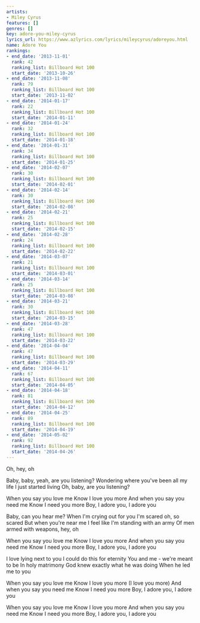 ```yaml
---
artists:
- Miley Cyrus
features: []
genres: []
key: adore-you-miley-cyrus
lyrics_url: https://www.azlyrics.com/lyrics/mileycyrus/adoreyou.html
name: Adore You
rankings:
- end_date: '2013-11-01'
  rank: 42
  ranking_list: Billboard Hot 100
  start_date: '2013-10-26'
- end_date: '2013-11-08'
  rank: 79
  ranking_list: Billboard Hot 100
  start_date: '2013-11-02'
- end_date: '2014-01-17'
  rank: 22
  ranking_list: Billboard Hot 100
  start_date: '2014-01-11'
- end_date: '2014-01-24'
  rank: 32
  ranking_list: Billboard Hot 100
  start_date: '2014-01-18'
- end_date: '2014-01-31'
  rank: 34
  ranking_list: Billboard Hot 100
  start_date: '2014-01-25'
- end_date: '2014-02-07'
  rank: 30
  ranking_list: Billboard Hot 100
  start_date: '2014-02-01'
- end_date: '2014-02-14'
  rank: 30
  ranking_list: Billboard Hot 100
  start_date: '2014-02-08'
- end_date: '2014-02-21'
  rank: 25
  ranking_list: Billboard Hot 100
  start_date: '2014-02-15'
- end_date: '2014-02-28'
  rank: 24
  ranking_list: Billboard Hot 100
  start_date: '2014-02-22'
- end_date: '2014-03-07'
  rank: 21
  ranking_list: Billboard Hot 100
  start_date: '2014-03-01'
- end_date: '2014-03-14'
  rank: 25
  ranking_list: Billboard Hot 100
  start_date: '2014-03-08'
- end_date: '2014-03-21'
  rank: 30
  ranking_list: Billboard Hot 100
  start_date: '2014-03-15'
- end_date: '2014-03-28'
  rank: 47
  ranking_list: Billboard Hot 100
  start_date: '2014-03-22'
- end_date: '2014-04-04'
  rank: 47
  ranking_list: Billboard Hot 100
  start_date: '2014-03-29'
- end_date: '2014-04-11'
  rank: 67
  ranking_list: Billboard Hot 100
  start_date: '2014-04-05'
- end_date: '2014-04-18'
  rank: 81
  ranking_list: Billboard Hot 100
  start_date: '2014-04-12'
- end_date: '2014-04-25'
  rank: 89
  ranking_list: Billboard Hot 100
  start_date: '2014-04-19'
- end_date: '2014-05-02'
  rank: 92
  ranking_list: Billboard Hot 100
  start_date: '2014-04-26'
---
```


Oh, hey, oh

Baby, baby, yeah, are you listening?
Wondering where you've been all my life
I just started living
Oh, baby, are you listening?

When you say you love me
Know I love you more
And when you say you need me
Know I need you more
Boy, I adore you, I adore you

Baby, can you hear me?
When I'm crying out for you
I'm scared oh, so scared
But when you're near me
I feel like I'm standing with an army
Of men armed with weapons, hey, oh

When you say you love me
Know I love you more
And when you say you need me
Know I need you more
Boy, I adore you, I adore you

I love lying next to you
I could do this for eternity
You and me - we're meant to be
In holy matrimony
God knew exactly what he was doing
When he led me to you

When you say you love me
Know I love you more (I love you more)
And when you say you need me
Know I need you more
Boy, I adore you, I adore you

When you say you love me
Know I love you more
And when you say you need me
Know I need you more
Boy, I adore you, I adore you



